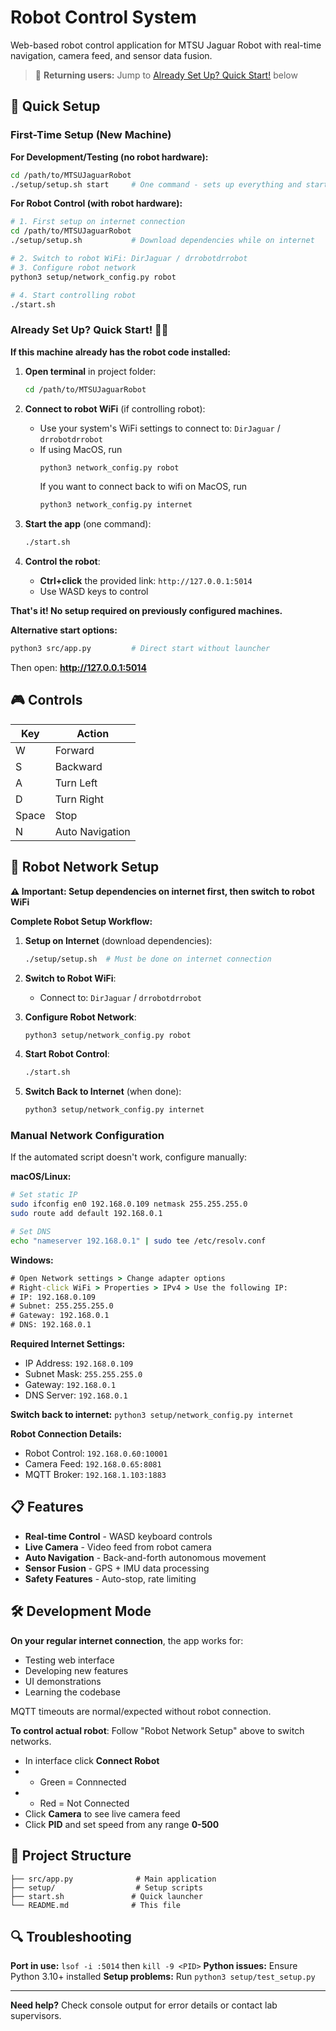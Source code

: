# Robot Control System

Web-based robot control application for MTSU Jaguar Robot with real-time navigation, camera feed, and sensor data fusion.

> 🔄 **Returning users:** Jump to [Already Set Up? Quick Start!](#already-set-up-quick-start-️) below

## 🚀 Quick Setup

### First-Time Setup (New Machine)

**For Development/Testing (no robot hardware):**
```bash
cd /path/to/MTSUJaguarRobot
./setup/setup.sh start     # One command - sets up everything and starts app
```

**For Robot Control (with robot hardware):**
```bash
# 1. First setup on internet connection
cd /path/to/MTSUJaguarRobot
./setup/setup.sh           # Download dependencies while on internet

# 2. Switch to robot WiFi: DirJaguar / drrobotdrrobot
# 3. Configure robot network
python3 setup/network_config.py robot

# 4. Start controlling robot
./start.sh
```

### Already Set Up? Quick Start! 🏃‍♂️

**If this machine already has the robot code installed:**

1. **Open terminal** in project folder:
   ```bash
   cd /path/to/MTSUJaguarRobot
   ```

2. **Connect to robot WiFi** (if controlling robot):
   - Use your system's WiFi settings to connect to: `DirJaguar` / `drrobotdrrobot`
   - If using MacOS, run
     ```bash
     python3 network_config.py robot
     ```
     If you want to connect back to wifi on MacOS, run
     ```bash
     python3 network_config.py internet
     ```

3. **Start the app** (one command):
   ```bash
   ./start.sh
   ```

4. **Control the robot**:
   - **Ctrl+click** the provided link: `http://127.0.0.1:5014`
   - Use WASD keys to control

**That's it! No setup required on previously configured machines.**

**Alternative start options:**
```bash
python3 src/app.py         # Direct start without launcher
```

Then open: **http://127.0.0.1:5014**

## 🎮 Controls

| Key | Action |
|-----|--------|
| W | Forward |
| S | Backward |
| A | Turn Left |
| D | Turn Right |
| Space | Stop |
| N | Auto Navigation |

## 🔧 Robot Network Setup

**⚠️ Important: Setup dependencies on internet first, then switch to robot WiFi**

**Complete Robot Setup Workflow:**

1. **Setup on Internet** (download dependencies):
   ```bash
   ./setup/setup.sh  # Must be done on internet connection
   ```

2. **Switch to Robot WiFi**: 
   - Connect to: `DirJaguar` / `drrobotdrrobot`

3. **Configure Robot Network**:
   ```bash
   python3 setup/network_config.py robot
   ```

4. **Start Robot Control**:
   ```bash
   ./start.sh
   ```

5. **Switch Back to Internet** (when done):
   ```bash
   python3 setup/network_config.py internet
   ```

### Manual Network Configuration

If the automated script doesn't work, configure manually:

**macOS/Linux:**
```bash
# Set static IP
sudo ifconfig en0 192.168.0.109 netmask 255.255.255.0
sudo route add default 192.168.0.1

# Set DNS
echo "nameserver 192.168.0.1" | sudo tee /etc/resolv.conf
```

**Windows:**
```cmd
# Open Network settings > Change adapter options
# Right-click WiFi > Properties > IPv4 > Use the following IP:
# IP: 192.168.0.109
# Subnet: 255.255.255.0
# Gateway: 192.168.0.1
# DNS: 192.168.0.1
```

**Required Internet Settings:**
- IP Address: `192.168.0.109`
- Subnet Mask: `255.255.255.0`
- Gateway: `192.168.0.1`
- DNS Server: `192.168.0.1`

**Switch back to internet:** `python3 setup/network_config.py internet`

**Robot Connection Details:**
- Robot Control: `192.168.0.60:10001`
- Camera Feed: `192.168.0.65:8081`
- MQTT Broker: `192.168.1.103:1883`

## 📋 Features

- **Real-time Control** - WASD keyboard controls
- **Live Camera** - Video feed from robot camera
- **Auto Navigation** - Back-and-forth autonomous movement
- **Sensor Fusion** - GPS + IMU data processing
- **Safety Features** - Auto-stop, rate limiting

## 🛠️ Development Mode

**On your regular internet connection**, the app works for:
- Testing web interface
- Developing new features
- UI demonstrations
- Learning the codebase

MQTT timeouts are normal/expected without robot connection.

**To control actual robot**: Follow "Robot Network Setup" above to switch networks.
- In interface click **Connect Robot**
- - Green = Connnected
- - Red = Not Connected
- Click **Camera** to see live camera feed
- Click **PID** and set speed from any range **0-500**

## 📁 Project Structure

```
├── src/app.py              # Main application
├── setup/                  # Setup scripts
├── start.sh               # Quick launcher
└── README.md              # This file
```

## 🔍 Troubleshooting

**Port in use:** `lsof -i :5014` then `kill -9 <PID>`
**Python issues:** Ensure Python 3.10+ installed
**Setup problems:** Run `python3 setup/test_setup.py`

---

**Need help?** Check console output for error details or contact lab supervisors.
